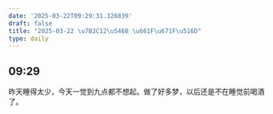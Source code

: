 ```yaml
---
date: '2025-03-22T09:29:31.326839'
draft: false
title: "2025-03-22 \u7B2C12\u5468 \u661F\u671F\u516D"
type: daily
---
```


## 09:29

昨天睡得太少，今天一觉到九点都不想起。做了好多梦，以后还是不在睡觉前喝酒了。

